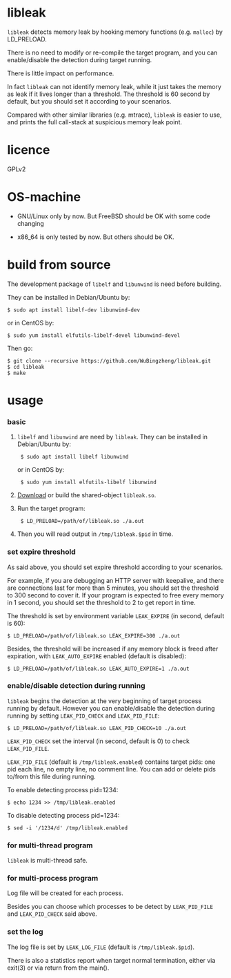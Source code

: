 # libleak

`libleak` detects memory leak by hooking memory functions (e.g. `malloc`)
by LD_PRELOAD.

There is no need to modify or re-compile the target program, and you can
enable/disable the detection during target running.

There is little impact on performance.

In fact `libleak` can not identify memory leak, while it just takes the
memory as leak if it lives longer than a threshold. The threshold is 60
second by default, but you should set it according to your scenarios.

Compared with other similar libraries (e.g. mtrace), `libleak` is easier
to use, and prints the full call-stack at suspicious memory leak point.

# licence

GPLv2

# OS-machine

- GNU/Linux only by now. But FreeBSD should be OK with some code changing

- x86_64 is only tested by now. But others should be OK.


# build from source

The development package of `libelf` and `libunwind` is need before building.

They can be installed in Debian/Ubuntu by:

    $ sudo apt install libelf-dev libunwind-dev

or in CentOS by:

    $ sudo yum install elfutils-libelf-devel libunwind-devel

Then go:

    $ git clone --recursive https://github.com/WuBingzheng/libleak.git
    $ cd libleak
    $ make


# usage

### basic

1. `libelf` and `libunwind` are need by `libleak`. They can be installed in Debian/Ubuntu by:

        $ sudo apt install libelf libunwind

   or in CentOS by:

        $ sudo yum install elfutils-libelf libunwind

2. [Download](https://github.com/WuBingzheng/libleak/releases) or build the shared-object `libleak.so`.

3. Run the target program:

        $ LD_PRELOAD=/path/of/libleak.so ./a.out

4. Then you will read output in `/tmp/libleak.$pid` in time.

### set expire threshold

As said above, you should set expire threshold according to your scenarios.

For example, if you are debugging an HTTP server with keepalive, and there are
connections last for more than 5 minutes, you should set the threshold to 300
second to cover it.
If your program is expected to free every memory in 1 second, you should set
the threshold to 2 to get report in time.

The threshold is set by environment variable `LEAK_EXPIRE` (in second, default is 60):

    $ LD_PRELOAD=/path/of/libleak.so LEAK_EXPIRE=300 ./a.out

Besides, the threshold will be increased if any memory block is freed after
expiration, with `LEAK_AUTO_EXPIRE` enabled (default is disabled):

    $ LD_PRELOAD=/path/of/libleak.so LEAK_AUTO_EXPIRE=1 ./a.out

### enable/disable detection during running

`libleak` begins the detection at the very beginning of target process running
by default. However you can enable/disable the detection during running by
setting `LEAK_PID_CHECK` and `LEAK_PID_FILE`:

    $ LD_PRELOAD=/path/of/libleak.so LEAK_PID_CHECK=10 ./a.out

`LEAK_PID_CHECK` set the interval (in second, default is 0) to check `LEAK_PID_FILE`.

`LEAK_PID_FILE` (default is `/tmp/libleak.enabled`) contains target pids:
one pid each line, no empty line, no comment line.
You can add or delete pids to/from this file during running.

To enable detecting process pid=1234:

    $ echo 1234 >> /tmp/libleak.enabled

To disable detecting process pid=1234:

    $ sed -i '/1234/d' /tmp/libleak.enabled

### for multi-thread program

`libleak` is multi-thread safe.

### for multi-process program

Log file will be created for each process.

Besides you can choose which processes to be detect by `LEAK_PID_FILE`
and `LEAK_PID_CHECK` said above.

### set the log

The log file is set by `LEAK_LOG_FILE` (default is `/tmp/libleak.$pid`).

There is also a statistics report when target normal termination, either
via exit(3) or via return from the main().
